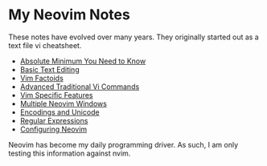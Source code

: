 # My Neovim Notes

These notes have evolved over many years.  They originally
started out as a text file vi cheatsheet.

* [Absolute Minimum You Need to Know](AbsoluteMinimalTextEditing01.md)
* [Basic Text Editing](BasicTextEditing02.md)
* [Vim Factoids](VimFactoids03.md)
* [Advanced Traditional Vi Commands](AdvTradViCommands04.md)
* [Vim Specific Features](VimSpecificFeatures05.md)
* [Multiple Neovim Windows](MultipleWindows06.md)
* [Encodings and Unicode](EncodingsUnicode07.md)
* [Regular Expressions](RegularExpressions08.md)
* [Configuring Neovim](Configurations09.md)

Neovim has become my daily programming driver.  As such,
I am only testing this information against nvim.
